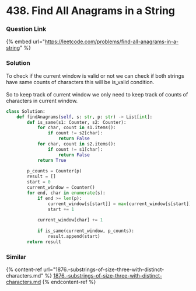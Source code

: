 # 438. Find All Anagrams in a String

### Question Link

{% embed url="https://leetcode.com/problems/find-all-anagrams-in-a-string" %}

### Solution

To check if the current window is valid or not we can check if both strings have same counts of characters this will be is\_valid condition.\
\
So to keep track of current window we only need to keep track of counts of characters in current window.&#x20;

```python
class Solution:
    def findAnagrams(self, s: str, p: str) -> List[int]:
        def is_same(s1: Counter, s2: Counter):
            for char, count in s1.items():
                if count != s2[char]:
                    return False
            for char, count in s2.items():
                if count != s1[char]:
                    return False
            return True
        
        p_counts = Counter(p)
        result = []
        start = 0
        current_window = Counter()
        for end, char in enumerate(s):
            if end >= len(p):
                current_window[s[start]] = max(current_window[s[start]]-1, 0)
                start += 1
            
            current_window[char] += 1
            
            if is_same(current_window, p_counts):
                result.append(start)
        return result
```

### Similar

{% content-ref url="1876.-substrings-of-size-three-with-distinct-characters.md" %}
[1876.-substrings-of-size-three-with-distinct-characters.md](1876.-substrings-of-size-three-with-distinct-characters.md)
{% endcontent-ref %}
